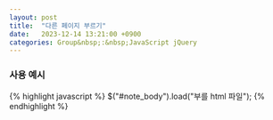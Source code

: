 ```yaml
---
layout: post
title:  "다른 페이지 부르기"
date:   2023-12-14 13:21:00 +0900
categories: Group&nbsp;:&nbsp;JavaScript jQuery
---
```


### 사용 예시

{% highlight javascript %}
    $("#note_body").load("부를 html 파일");
{% endhighlight %}
